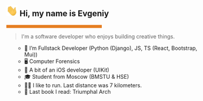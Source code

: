 
<h2><img height="30px" width="30px" src="https://github.com/evsxe/evsxe/blob/main/Formation/Greetings.gif"></img> Hi, my name is Evgeniy</h2><hr style='background-color:#e67e22;border-width:0;color:#000000;height:8px;line-height:0;text-align:left;width:50%;'/> <blockquote> I'm a software developer who enjoys building creative things. </blockquote> <ul> 
  
- 💼 I’m Fullstack Developer (Python (Django), JS, TS (React, Bootstrap, Mui))
- 🖥️ Computer Forensics 
- 📱 A bit of an iOS developer (UIKit)
- 🎓 Student from Moscow (BMSTU & HSE)
- 🏃‍♂ I like to run. Last distance was 7 kilometers.
- 📖 Last book I read: Triumphal Arch 
